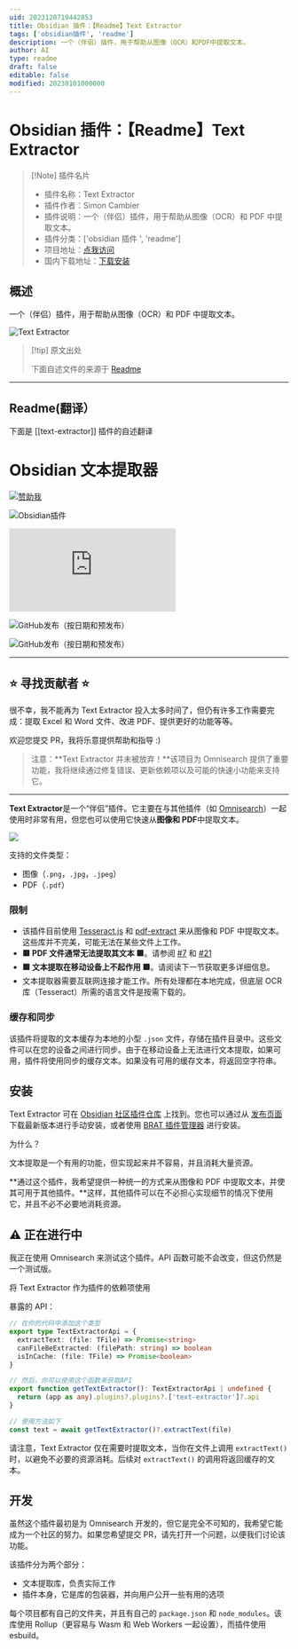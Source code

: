 ```yaml
---
uid: 2023120719442853
title: Obsidian 插件：【Readme】Text Extractor
tags: ['obsidian插件', 'readme']
description: 一个（伴侣）插件，用于帮助从图像（OCR）和PDF中提取文本。
author: AI
type: readme
draft: false
editable: false
modified: 20230101000000
---
```


# Obsidian 插件：【Readme】Text Extractor

> [!Note] 插件名片
> - 插件名称：Text Extractor
> - 插件作者：Simon Cambier
> - 插件说明：一个（伴侣）插件，用于帮助从图像（OCR）和 PDF 中提取文本。
> - 插件分类：['obsidian 插件 ', 'readme']
> - 项目地址：[点我访问](https://github.com/scambier/obsidian-text-extractor)
> - 国内下载地址：[下载安装](https://pkmer.cn/products/plugin/pluginMarket/?text-extractor)

## 概述

一个（伴侣）插件，用于帮助从图像（OCR）和 PDF 中提取文本。

![Text Extractor](https://cdn.pkmer.cn/covers/text-extractor.png!pkmer)

> [!tip] 原文出处
>
>下面自述文件的来源于 [Readme](https://ghproxy.net/https://raw.githubusercontent.com/scambier/obsidian-text-extractor/master/README.md)
>

---

## Readme(翻译）

下面是 [[text-extractor]] 插件的自述翻译

# Obsidian 文本提取器

[![赞助我](https://img.shields.io/badge/%E2%9D%A4%20喜欢这个插件吗%3F-赞助我！-ff69b4)](https://github.com/sponsors/scambier)

![Obsidian插件](https://img.shields.io/endpoint?url=https%3A%2F%2Fscambier.xyz%2Fobsidian-endpoints%2Ftext-extractor.json)

![GitHub发布（按日期和文件）](https://img.shields.io/github/downloads/scambier/obsidian-text-extractor/latest/main.js)

![GitHub发布（按日期和预发布）](https://img.shields.io/github/v/release/scambier/obsidian-text-extractor)

![GitHub发布（按日期和预发布）](https://img.shields.io/github/v/release/scambier/obsidian-text-extractor?include_prereleases&label=BRAT%20beta)

---

## ⭐ 寻找贡献者 ⭐

很不幸，我不能再为 Text Extractor 投入太多时间了，但仍有许多工作需要完成：提取 Excel 和 Word 文件、改进 PDF、提供更好的功能等等。

欢迎您提交 PR，我将乐意提供帮助和指导 :)

> 注意：**Text Extractor 并未被放弃！**该项目为 Omnisearch 提供了重要功能，我将继续通过修复错误、更新依赖项以及可能的快速小功能来支持它。

---

**Text Extractor**是一个“伴侣”插件。它主要在与其他插件（如 [Omnisearch](https://github.com/scambier/obsidian-omnisearch)）一起使用时非常有用，但您也可以使用它快速从**图像和 PDF**中提取文本。

![](https://cdn.pkmer.cn/covers/text-extractor_1_5.png!pkmer)

支持的文件类型：

- 图像（`.png`，`.jpg`，`.jpeg`）
- PDF（`.pdf`）

### 限制

- 该插件目前使用 [Tesseract.js](https://tesseract.projectnaptha.com/) 和 [pdf-extract](https://github.com/jrmuizel/pdf-extract) 来从图像和 PDF 中提取文本。这些库并不完美，可能无法在某些文件上工作。
- **🟥 PDF 文件通常无法提取其文本 🟥**。请参阅 [#7](https://github.com/scambier/obsidian-text-extractor/issues/7) 和 [#21](https://github.com/scambier/obsidian-text-extractor/discussions/21)
- **🟥 文本提取在移动设备上不起作用 🟥**。请阅读下一节获取更多详细信息。
- 文本提取器需要互联网连接才能工作。所有处理都在本地完成，但底层 OCR 库（Tesseract）所需的语言文件是按需下载的。

### 缓存和同步

该插件将提取的文本缓存为本地的小型 `.json` 文件，存储在插件目录中。这些文件可以在您的设备之间进行同步。由于在移动设备上无法进行文本提取，如果可用，插件将使用同步的缓存文本。如果没有可用的缓存文本，将返回空字符串。

## 安装

Text Extractor 可在 [Obsidian 社区插件仓库](https://obsidian.md/plugins?search=Text%20Extractor) 上找到。您也可以通过从 [发布页面](https://github.com/scambier/obsidian-text-extractor/releases) 下载最新版本进行手动安装，或者使用 [BRAT 插件管理器](https://github.com/TfTHacker/obsidian42-brat) 进行安装。

为什么？

文本提取是一个有用的功能，但实现起来并不容易，并且消耗大量资源。

**通过这个插件，我希望提供一种统一的方式来从图像和 PDF 中提取文本，并使其可用于其他插件。**这样，其他插件可以在不必担心实现细节的情况下使用它，并且不必不必要地消耗资源。

## ⚠️ 正在进行中

我正在使用 Omnisearch 来测试这个插件。API 函数可能不会改变，但这仍然是一个测试版。

将 Text Extractor 作为插件的依赖项使用

暴露的 API：

```ts
// 在你的代码中添加这个类型
export type TextExtractorApi = {
  extractText: (file: TFile) => Promise<string>
  canFileBeExtracted: (filePath: string) => boolean
  isInCache: (file: TFile) => Promise<boolean>
}

// 然后，你可以使用这个函数来获取API
export function getTextExtractor(): TextExtractorApi | undefined {
  return (app as any).plugins?.plugins?.['text-extractor']?.api
}

// 使用方法如下
const text = await getTextExtractor()?.extractText(file)
```

请注意，Text Extractor 仅在需要时提取文本，当你在文件上调用 `extractText()` 时，以避免不必要的资源消耗。后续对 `extractText()` 的调用将返回缓存的文本。

## 开发

虽然这个插件最初是为 Omnisearch 开发的，但它是完全不可知的，我希望它能成为一个社区的努力。如果您希望提交 PR，请先打开一个问题，以便我们讨论该功能。

该插件分为两个部分：

- 文本提取库，负责实际工作
- 插件本身，它是库的包装器，并向用户公开一些有用的选项

每个项目都有自己的文件夹，并且有自己的 `package.json` 和 `node_modules`。该库使用 Rollup（更容易与 Wasm 和 Web Workers 一起设置），而插件使用 esbuild。
